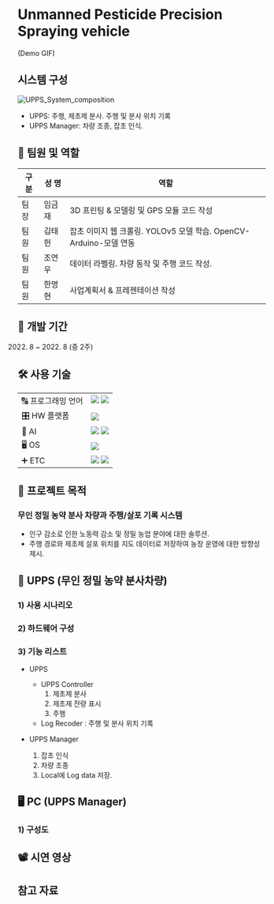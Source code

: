 # Unmanned Pesticide Precision Spraying vehicle
(Demo GIF)  

## 시스템 구성
![UPPS_System_composition](https://github.com/wintercamo3482/HelloGit/assets/146147393/1afa71b9-149c-4e9e-8b1f-5a0dd5bab957)

+ UPPS: 주행, 제초제 분사. 주행 및 분사 위치 기록
+ UPPS Manager: 차량 조종, 잡초 인식.

## 👥 팀원 및 역할
|구 분|성 명|역할|
|---|---|---|
|팀장|임금재|3D 프린팅 & 모델링 및 GPS 모듈 코드 작성|
|팀원|김태헌|잡초 이미지 웹 크롤링. YOLOv5 모델 학습. OpenCV-Arduino-모델 연동|
|팀원|조연우|데이터 라벨링. 차량 동작 및 주행 코드 작성.|
|팀원|한명현|사업계획서 & 프레젠테이션 작성|

## 📅 개발 기간
2022. 8 ~ 2022. 8 (중 2주)

## 🛠️ 사용 기술
| | |
|---|---|
|🔠 프로그래밍 언어|<img src="https://img.shields.io/badge/C/C++-00599C?style=for-the-badge&logo=cplusplus&logoColor=white"> <img src="https://img.shields.io/badge/python-3776AB?style=for-the-badge&logo=python&logoColor=white">|
|🎛️ HW 플랫폼|<img src="https://img.shields.io/badge/Arduino-00878F?style=for-the-badge&logo=arduino&logoColor=white">|
|🤖 AI|<img src="https://img.shields.io/badge/OpenCV-5C3EE8?style=for-the-badge&logo=opencv&logoColor=white"> <img src="https://img.shields.io/badge/Pytorch-EE4C2C?style=for-the-badge&logo=pytorch&logoColor=white">
|🖥️ OS|<img src="https://img.shields.io/badge/Windows-0078D4?style=for-the-badge&logo=windows&logoColor=white">|
|➕ ETC|<img src="https://img.shields.io/badge/Fusion 360-000000?style=for-the-badge&logo=autodesk&logoColor=white"> <img src="https://img.shields.io/badge/3D Printer-DC0032?style=for-the-badge&logo=dpd&logoColor=white">|

## 🎯 프로젝트 목적
### 무인 정밀 농약 분사 차량과 주행/살포 기록 시스템
+ 인구 감소로 인한 노동력 감소 및 정밀 농업 분야에 대한 솔루션.
+ 주행 경로와 제초제 살포 위치를 지도 데이터로 저장하여 농장 운영에 대한 방향성 제시.


## 🚜 UPPS (무인 정밀 농약 분사차량)
### 1) 사용 시나리오

### 2) 하드웨어 구성


### 3) 기능 리스트
+ UPPS
  + UPPS Controller
    1. 제초제 분사
    2. 제초제 잔량 표시
    3. 주행
  + Log Recoder : 주행 및 분사 위치 기록

+ UPPS Manager
  1. 잡초 인식
  2. 차량 조종
  2. Local에 Log data 저장. 

## 🖥️ PC (UPPS Manager)
### 1) 구성도

## 📽️ 시연 영상

## 참고 자료